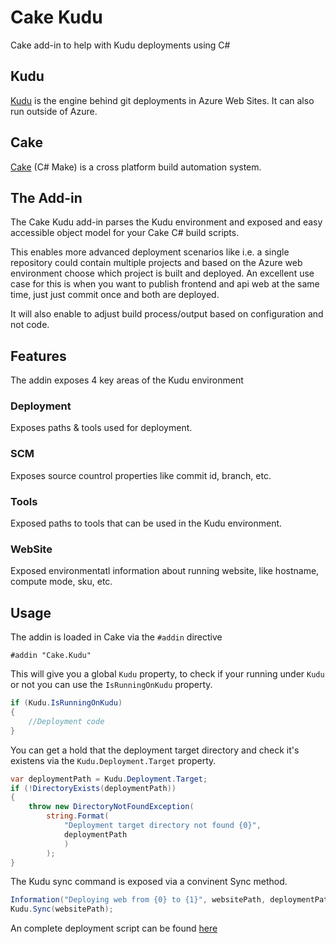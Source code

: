 # Cake Kudu
Cake add-in to help with Kudu deployments using C#

## Kudu
[Kudu](https://github.com/projectkudu/kudu) is the engine behind git deployments in Azure Web Sites. It can also run outside of Azure.

## Cake
[Cake](http://cakebuild.net/) (C# Make) is a cross platform build automation system.

## The Add-in
The Cake Kudu add-in parses the Kudu environment and exposed and easy accessible object model for your Cake C# build scripts.

This enables more advanced deployment scenarios like i.e. a single repository could contain multiple projects and based on the Azure web environment choose which project is built and deployed. An excellent use case for this is when you want to publish frontend and api web at the same time, just just commit once and both are deployed.

It will also enable to adjust build process/output based on configuration and not code.

## Features
The addin exposes 4 key areas of the Kudu environment

### Deployment
Exposes paths & tools used for deployment.

### SCM
Exposes source countrol properties like commit id, branch, etc.

### Tools
Exposed paths to tools that can be used in the Kudu environment. 

### WebSite
Exposed environmentatl information about running website, like hostname, compute mode, sku, etc.

## Usage
The addin is loaded in Cake via the `#addin` directive
```csharp? 
#addin "Cake.Kudu"
```
This will give you a global `Kudu` property, to check if your running under `Kudu` or not you can use the `IsRunningOnKudu` property.
```csharp
if (Kudu.IsRunningOnKudu)
{
	//Deployment code
}
```

You can get a hold that the deployment target directory and check it's existens via the `Kudu.Deployment.Target` property.
```csharp
var deploymentPath = Kudu.Deployment.Target;
if (!DirectoryExists(deploymentPath))
{
    throw new DirectoryNotFoundException(
        string.Format(
            "Deployment target directory not found {0}",
            deploymentPath
            )
        );
}
```

The Kudu sync command is exposed via a convinent Sync method.
```csharp
Information("Deploying web from {0} to {1}", websitePath, deploymentPath);
Kudu.Sync(websitePath);
```

An complete deployment script can be found [here](https://github.com/WCOMAB/Cake.Kudu/blob/master/deploy.cake)